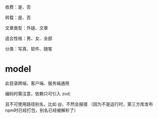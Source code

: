 #   

收费：是、否

转载：是、否

文章类型：外链、文章

适合性格：男、女、全部

分类：写真、软件、随笔

# model

此目录跨端，客户端、服务端通用

编码时需注意，依赖只可引入 zod;

且不可使用路径别名，比如 @，不然会报错
（因为不是运行时，第三方库发布npm时已经打包，别名已经被解析了）

